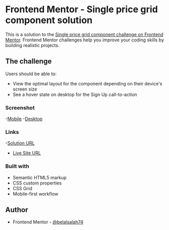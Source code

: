# Frontend Mentor - Single price grid component solution

This is a solution to the [Single price grid component challenge on Frontend Mentor](https://www.frontendmentor.io/challenges/single-price-grid-component-5ce41129d0ff452fec5abbbc). Frontend Mentor challenges help you improve your coding skills by building realistic projects.

## The challenge

Users should be able to:

- View the optimal layout for the component depending on their device's screen size
- See a hover state on desktop for the Sign Up call-to-action

### Screenshot

-[Mobile](./images/sc-mobile.png)
-[Desktop](./images/sc-desktop.png)

### Links

-[Solution URL](https://www.frontendmentor.io/solutions/single-price-grid-component-Zp5-Mn0VK3)

- [Live Site URL](https://belalsalah74.github.io/single-price-card-component/)

### Built with

- Semantic HTML5 markup
- CSS custom properties
- CSS Grid
- Mobile-first workflow

## Author

- Frontend Mentor - [@belalsalah74](https://www.frontendmentor.io/profile/belalsalah74)
